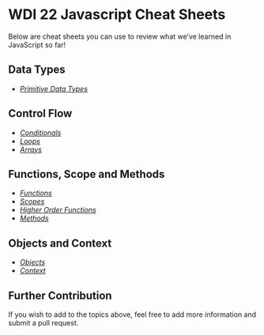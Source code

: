       
# WDI 22 Javascript Cheat Sheets

Below are cheat sheets you can use to review  what we’ve learned in JavaScript so far! 



## Data Types

  * [_Primitive Data Types_](primitive_data_types.md)




## Control Flow

  * [_Conditionals_](conditionals.md)
  * [_Loops_](loops.md)
  * [_Arrays_](arrays.md)




## Functions, Scope and Methods

  * [_Functions_](Functions.md)
  * [_Scopes_](scope.md)
  * [_Higher Order Functions_](higher_order_functions.md)
  * [_Methods_](methods.md)




## Objects and Context

  * [_Objects_](objects.md)
  * [_Context_](context.md)




 ## Further Contribution 

  If you wish to add to the topics above, feel free to add more information and submit a pull request.